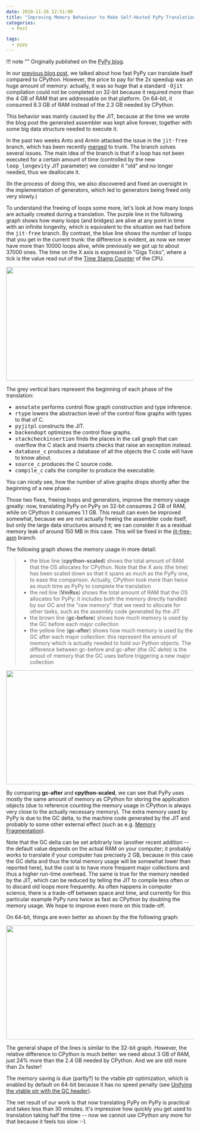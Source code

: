 ```yaml
---
date: 2010-11-26 12:51:00
title: "Improving Memory Behaviour to Make Self-Hosted PyPy Translations Practical"
categories:
  - Post

tags:
  - pypy
---
```


!!! note ""
    Originally published on the [PyPy blog](https://pypy.org/posts/2010/11/improving-memory-behaviour-to-make-self-856966667913962461.html).


<html><body><p>In our <a class="reference external" href="/posts/2010/11/snake-which-bites-its-tail-pypy-jitting-5161284681004717142.html">previous blog post</a>, we talked about how fast PyPy can translate
itself compared to CPython.  However, the price to pay for the 2x speedup was
an huge amount of memory: actually, it was so huge that a standard <tt class="docutils literal"><span class="pre">-Ojit</span></tt>
compilation could not be completed on 32-bit because it required more than the
4 GB of RAM that are addressable on that platform.  On 64-bit, it consumed
8.3 GB of RAM instead of the 2.3 GB needed by CPython.
</p>
<!-- more -->

<p>This behavior was mainly caused by the JIT, because at the time we wrote the
blog post the generated assembler was kept alive forever, together with some
big data structure needed to execute it.</p>
<p>In the past two weeks Anto and Armin attacked the issue in the <tt class="docutils literal"><span class="pre">jit-free</span></tt>
branch, which has been recently <a class="reference external" href="https://codespeak.net/pipermail/pypy-svn/2010-November/045019.html">merged</a> to trunk.  The branch solves several
issues. The main idea of the branch is that if a
loop has not been executed for a certain amount of time (controlled by the new
<tt class="docutils literal">loop_longevity</tt> JIT parameter) we consider it "old" and no longer needed,
thus we deallocate it.</p>
<p>(In the process of doing this, we also discovered and fixed an
oversight in the implementation of generators, which led to generators being
freed only very slowly.)</p>
<p>To understand the freeing of loops some more, let's look at how many loops are
actually created during a translation.
The purple line in the following graph shows how many loops (and bridges) are
alive at any point in time with an infinite longevity, which is equivalent to
the situation we had before the <tt class="docutils literal"><span class="pre">jit-free</span></tt> branch.  By contrast, the blue
line shows the number of loops that you get in the current trunk: the
difference is evident, as now we never have more than 10000 loops alive, while
previously we got up to about 37000 ones.  The time on the X axis is expressed
in "Giga Ticks", where a tick is the value read out of the <a class="reference external" href="https://en.wikipedia.org/wiki/Time_Stamp_Counter">Time Stamp Counter</a>
of the CPU.</p>

<a href="https://3.bp.blogspot.com/_4gR6Ggu8oHQ/TO-wIZWQVmI/AAAAAAAAAKs/J4PKLIFxxOc/s1600/loop-longevity-64-gcdelta.png"><img alt="" border="0" id="BLOGGER_PHOTO_ID_5543843324606043746" src="https://3.bp.blogspot.com/_4gR6Ggu8oHQ/TO-wIZWQVmI/AAAAAAAAAKs/J4PKLIFxxOc/s600/loop-longevity-64-gcdelta.png" style="cursor: pointer; cursor: hand; width: 600px; height: 306px;"></a>

<p>The grey vertical bars represent the beginning of each phase of the
translation:</p>
<ul class="simple">
<li><tt class="docutils literal">annotate</tt> performs control flow graph construction and type inference.</li>
<li><tt class="docutils literal">rtype</tt> lowers the abstraction level of the control flow graphs with types to that of C.</li>
<li><tt class="docutils literal">pyjitpl</tt> constructs the JIT.</li>
<li><tt class="docutils literal">backendopt</tt> optimizes the control flow graphs.</li>
<li><tt class="docutils literal">stackcheckinsertion</tt> finds the places in the call graph that can overflow the C stack and inserts checks that raise an exception instead.</li>
<li><tt class="docutils literal">database_c</tt> produces a database of all the objects the C code will have to know about.</li>
<li><tt class="docutils literal">source_c</tt> produces the C source code.</li>
<li><tt class="docutils literal">compile_c</tt> calls the compiler to produce the executable.</li>
</ul>
<p>You can nicely see, how the number of alive graphs drops shortly after the
beginning of a new phase.</p>
<p>Those two fixes, freeing loops and generators, improve the memory usage greatly:
now, translating PyPy
on PyPy on 32-bit consumes 2 GB of RAM, while on CPython it consumes 1.1 GB.
This result can even be improved somewhat, because we are not actually freeing
the assembler code itself, but
only the large data structures around it; we can consider it as a residual
memory leak of around 150 MB in this case.  This will be fixed in the
<a class="reference external" href="https://codespeak.net/svn/pypy/branch/jit-free-asm/">jit-free-asm</a> branch.</p>
<p>The following graph shows the memory usage in more detail:</p>
<blockquote>
<ul class="simple">
<li>the blue line (<strong>cpython-scaled</strong>) shows the total amount of RAM that the
OS allocates for CPython.  Note that the X axis (the time) has been
scaled down so that it spans as much as the PyPy one, to ease the
comparison. Actually, CPython took more than twice as much time as PyPy to
complete the translation</li>
<li>the red line (<strong>VmRss</strong>) shows the total amount of RAM that the
OS allocates for PyPy: it includes both the memory directly handled by
our GC and the "raw memory" that we need to allocate for other tasks, such
as the assembly code generated by the JIT</li>
<li>the brown line (<strong>gc-before</strong>) shows how much memory is used by the GC
before each major collection</li>
<li>the yellow line (<strong>gc-after</strong>) shows how much memory is used by the GC
after each major collection: this represent the amount of memory which is
actually needed to hold our Python objects.  The difference between
gc-before and gc-after (the <em>GC delta</em>) is the amout of memory that the GC
uses before triggering a new major collection</li>
</ul>
</blockquote>

<a href="https://1.bp.blogspot.com/_4gR6Ggu8oHQ/TO-wX3gomAI/AAAAAAAAAK0/sQhn6oMjWdY/s1600/memory-32.png"><img alt="" border="0" id="BLOGGER_PHOTO_ID_5543843590400677890" src="https://1.bp.blogspot.com/_4gR6Ggu8oHQ/TO-wX3gomAI/AAAAAAAAAK0/sQhn6oMjWdY/s600/memory-32.png" style="cursor: pointer; cursor: hand; width: 600px; height: 306px;"></a>

<p>By comparing <strong>gc-after</strong> and <strong>cpython-scaled</strong>, we can see that PyPy
uses mostly the same amount of memory as CPython for storing the application
objects (due to reference counting the memory usage in CPython is always very
close to the actually necessary memory).  The extra memory
used by PyPy is due to the GC delta, to the machine code generated by the JIT
and probably to some other external effect (such as e.g. <a class="reference external" href="https://en.wikipedia.org/wiki/Memory_fragmentation">Memory
Fragmentation</a>).</p>
<p>Note that the GC delta can be set arbitrarly low (another recent addition --
the default value depends on the actual RAM on your computer; it probably
works to translate if your computer has precisely 2 GB, because in this
case the GC delta and thus the total memory usage will be somewhat
lower than reported here), but the cost is to have more
frequent major collections and thus a higher run-time overhead.  The same is
true for the memory needed by the JIT, which can be reduced by telling the JIT
to compile less often or to discard old loops more frequently.  As often
happens in computer science, there is a trade-off between space and time, and
currently for this particular example PyPy runs twice as fast as CPython by
doubling the memory usage. We hope to improve even more on this trade-off.</p>
<p>On 64-bit, things are even better as shown by the the following graph:</p>

<a href="https://1.bp.blogspot.com/_4gR6Ggu8oHQ/TO-whfBmjLI/AAAAAAAAAK8/eUOmx59dA80/s1600/memory-64-gcdelta.png"><img alt="" border="0" id="BLOGGER_PHOTO_ID_5543843755626761394" src="https://1.bp.blogspot.com/_4gR6Ggu8oHQ/TO-whfBmjLI/AAAAAAAAAK8/eUOmx59dA80/s600/memory-64-gcdelta.png" style="cursor: pointer; cursor: hand; width: 600px; height: 306px;"></a>

<p>The general shape of the lines is similar to the 32-bit graph. However, the
relative difference to CPython is much better: we need about 3 GB of RAM, just
24% more than the 2.4 GB needed by CPython.  And we are still more than 2x
faster!</p>
<p>The memory saving is due (partly?) to the vtable ptr optimization, which is
enabled by default on 64-bit because it has no speed penalty (see
<a class="reference external" href="/posts/2009/10/gc-improvements-6174120095428192954.html">Unifying the vtable ptr with the GC header</a>).</p>
<p>The net result of our work is that now translating PyPy on PyPy is practical
and takes less than 30 minutes.  It's impressive how quickly you get used to
translation taking half the time -- now we cannot use CPython any more for that
because it feels too slow :-).</p></body></html>
